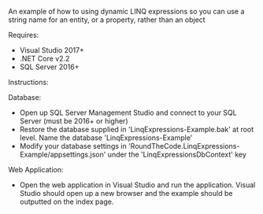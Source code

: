 An example of how to using dynamic LINQ expressions so you can use a string name for an entity, or a property, rather than an object

Requires:

- Visual Studio 2017+
- .NET Core v2.2
- SQL Server 2016+

Instructions:

Database:

- Open up SQL Server Management Studio and connect to your SQL Server (must be 2016+ or higher)
- Restore the database supplied in 'LinqExpressions-Example.bak' at root level. Name the database 'LinqExpressions-Example'
- Modify your database settings in 'RoundTheCode.LinqExpressions-Example/appsettings.json' under the 'LinqExpressionsDbContext' key

Web Application:

- Open the web application in Visual Studio and run the application. Visual Studio should open up a new browser and the example should be outputted on the index page.